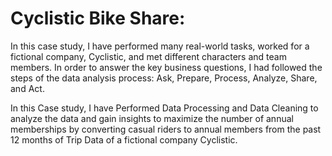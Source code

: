 # Cyclistic Bike Share:

In this case study, I have performed many real-world tasks, worked for a fictional company, Cyclistic, and met different characters and team members. In order to answer the key business questions, I had followed the steps of the data analysis process: Ask, Prepare, Process, Analyze, Share, and Act.

In this Case study, I have Performed Data Processing and Data Cleaning to analyze the data and gain insights to maximize the number of annual memberships by converting casual riders to annual members from the past 12 months of Trip Data of a fictional company Cyclistic.
